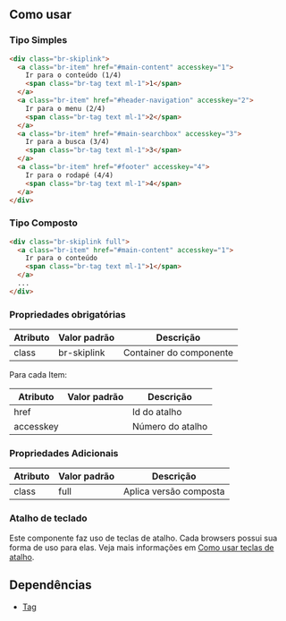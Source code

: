 ## Como usar

### Tipo Simples

```html
<div class="br-skiplink">
  <a class="br-item" href="#main-content" accesskey="1">
    Ir para o conteúdo (1/4)
    <span class="br-tag text ml-1">1</span>
  </a>
  <a class="br-item" href="#header-navigation" accesskey="2">
    Ir para o menu (2/4)
    <span class="br-tag text ml-1">2</span>
  </a>
  <a class="br-item" href="#main-searchbox" accesskey="3">
    Ir para a busca (3/4)
    <span class="br-tag text ml-1">3</span>
  </a>
  <a class="br-item" href="#footer" accesskey="4">
    Ir para o rodapé (4/4)
    <span class="br-tag text ml-1">4</span>
  </a>
</div>
```

### Tipo Composto

```html
<div class="br-skiplink full">
  <a class="br-item" href="#main-content" accesskey="1">
    Ir para o conteúdo
    <span class="br-tag text ml-1">1</span>
  </a>
  ...
</div>
```

### Propriedades obrigatórias

| Atributo | Valor padrão | Descrição               |
| -------- | ------------ | ----------------------- |
| class    | br-skiplink  | Container do componente |

Para cada Item:

| Atributo  | Valor padrão | Descrição        |
| --------- | ------------ | ---------------- |
| href      |              | Id do atalho     |
| accesskey |              | Número do atalho |

### Propriedades Adicionais

| Atributo | Valor padrão | Descrição              |
| -------- | ------------ | ---------------------- |
| class    | full         | Aplica versão composta |

### Atalho de teclado

Este componente faz uso de teclas de atalho. Cada browsers possui sua forma de uso para elas. Veja mais informações em [Como usar teclas de atalho](https://developer.mozilla.org/pt-BR/docs/Web/HTML/Global_attributes/accesskey).

## Dependências

- [Tag](/ds/components/tag)
